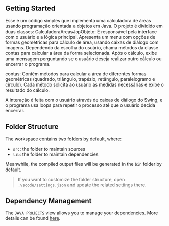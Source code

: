 ## Getting Started

Esse é um código simples que implementa uma calculadora de áreas usando programação orientada a objetos em Java. O projeto é dividido em duas classes:
CalculadoraAreasJopObjeto: É responsável pela interface com o usuário e a lógica principal. Apresenta um menu com opções de formas geométricas para cálculo de área, usando caixas de diálogo com imagens. Dependendo da escolha do usuário, chama métodos da classe contas para calcular a área da forma selecionada. Após o cálculo, exibe uma mensagem perguntando se o usuário deseja realizar outro cálculo ou encerrar o programa.

contas: Contém métodos para calcular a área de diferentes formas geométricas (quadrado, triângulo, trapézio, retângulo, paralelogramo e círculo). Cada método solicita ao usuário as medidas necessárias e exibe o resultado do cálculo.

A interação é feita com o usuário através de caixas de diálogo do Swing, e o programa usa loops para repetir o processo até que o usuário decida encerrar. 

## Folder Structure

The workspace contains two folders by default, where:

- `src`: the folder to maintain sources
- `lib`: the folder to maintain dependencies

Meanwhile, the compiled output files will be generated in the `bin` folder by default.

> If you want to customize the folder structure, open `.vscode/settings.json` and update the related settings there.

## Dependency Management

The `JAVA PROJECTS` view allows you to manage your dependencies. More details can be found [here](https://github.com/microsoft/vscode-java-dependency#manage-dependencies).
